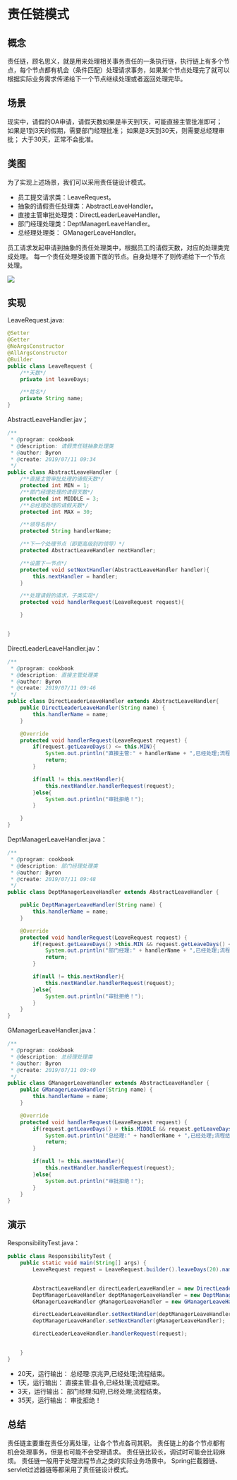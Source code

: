 # 责任链模式

## 概念

责任链，顾名思义，就是用来处理相关事务责任的一条执行链，执行链上有多个节点，每个节点都有机会（条件匹配）处理请求事务，如果某个节点处理完了就可以根据实际业务需求传递给下一个节点继续处理或者返回处理完毕。


## 场景

现实中，请假的OA申请，请假天数如果是半天到1天，可能直接主管批准即可；
如果是1到3天的假期，需要部门经理批准；
如果是3天到30天，则需要总经理审批；
大于30天，正常不会批准。



## 类图

为了实现上述场景，我们可以采用责任链设计模式。

- 员工提交请求类：LeaveRequest。
- 抽象的请假责任处理类：AbstractLeaveHandler。
- 直接主管审批处理类：DirectLeaderLeaveHandler。
- 部门经理处理类：DeptManagerLeaveHandler。
- 总经理处理类： GManagerLeaveHandler。

员工请求发起申请到抽象的责任处理类中，根据员工的请假天数，对应的处理类完成处理。
每一个责任处理类设置下面的节点。自身处理不了则传递给下一个节点处理。

![](AbstractLeaveHandler.png)

## 实现

LeaveRequest.java:

```java
@Setter
@Getter
@NoArgsConstructor
@AllArgsConstructor
@Builder
public class LeaveRequest {
    /**天数*/
    private int leaveDays;

    /**姓名*/
    private String name;
}

```


AbstractLeaveHandler.jav；

```java
/**
 * @program: cookbook
 * @description: 请假责任链抽象处理类
 * @author: Byron
 * @create: 2019/07/11 09:34
 */
public class AbstractLeaveHandler {
    /**直接主管审批处理的请假天数*/
    protected int MIN = 1;
    /**部门经理处理的请假天数*/
    protected int MIDDLE = 3;
    /**总经理处理的请假天数*/
    protected int MAX = 30;

    /**领导名称*/
    protected String handlerName;

    /**下一个处理节点（即更高级别的领导）*/
    protected AbstractLeaveHandler nextHandler;

    /**设置下一节点*/
    protected void setNextHandler(AbstractLeaveHandler handler){
        this.nextHandler = handler;
    }

    /**处理请假的请求，子类实现*/
    protected void handlerRequest(LeaveRequest request){

    }


}
```


DirectLeaderLeaveHandler.jav：

```java
/**
 * @program: cookbook
 * @description: 直接主管处理类
 * @author: Byron
 * @create: 2019/07/11 09:46
 */
public class DirectLeaderLeaveHandler extends AbstractLeaveHandler{
    public DirectLeaderLeaveHandler(String name) {
        this.handlerName = name;
    }

    @Override
    protected void handlerRequest(LeaveRequest request) {
        if(request.getLeaveDays() <= this.MIN){
            System.out.println("直接主管:" + handlerName + ",已经处理;流程结束。");
            return;
        }

        if(null != this.nextHandler){
            this.nextHandler.handlerRequest(request);
        }else{
            System.out.println("审批拒绝！");
        }

    }
}
```


DeptManagerLeaveHandler.java：
```java
/**
 * @program: cookbook
 * @description: 部门经理处理类
 * @author: Byron
 * @create: 2019/07/11 09:48
 */
public class DeptManagerLeaveHandler extends AbstractLeaveHandler {

    public DeptManagerLeaveHandler(String name) {
        this.handlerName = name;
    }

    @Override
    protected void handlerRequest(LeaveRequest request) {
        if(request.getLeaveDays() >this.MIN && request.getLeaveDays() <= this.MIDDLE){
            System.out.println("部门经理:" + handlerName + ",已经处理;流程结束。");
            return;
        }

        if(null != this.nextHandler){
            this.nextHandler.handlerRequest(request);
        }else{
            System.out.println("审批拒绝！");
        }
    }
}

```

GManagerLeaveHandler.java：

```java
/**
 * @program: cookbook
 * @description: 总经理处理类
 * @author: Byron
 * @create: 2019/07/11 09:49
 */
public class GManagerLeaveHandler extends AbstractLeaveHandler {
    public GManagerLeaveHandler(String name) {
        this.handlerName = name;
    }

    @Override
    protected void handlerRequest(LeaveRequest request) {
        if(request.getLeaveDays() > this.MIDDLE && request.getLeaveDays() <= this.MAX){
            System.out.println("总经理:" + handlerName + ",已经处理;流程结束。");
            return;
        }

        if(null != this.nextHandler){
            this.nextHandler.handlerRequest(request);
        }else{
            System.out.println("审批拒绝！");
        }
    }
}
```


## 演示

ResponsibilityTest.java：

```java
public class ResponsibilityTest {
    public static void main(String[] args) {
        LeaveRequest request = LeaveRequest.builder().leaveDays(20).name("小明").build();


        AbstractLeaveHandler directLeaderLeaveHandler = new DirectLeaderLeaveHandler("县令");
        DeptManagerLeaveHandler deptManagerLeaveHandler = new DeptManagerLeaveHandler("知府");
        GManagerLeaveHandler gManagerLeaveHandler = new GManagerLeaveHandler("京兆尹");

        directLeaderLeaveHandler.setNextHandler(deptManagerLeaveHandler);
        deptManagerLeaveHandler.setNextHandler(gManagerLeaveHandler);

        directLeaderLeaveHandler.handlerRequest(request);


    }
}
```

- 20天，运行输出： 总经理:京兆尹,已经处理;流程结束。
- 1天，运行输出： 直接主管:县令,已经处理;流程结束。
- 3天，运行输出： 部门经理:知府,已经处理;流程结束。
- 35天，运行输出： 审批拒绝！

## 总结

责任链主要重在责任分离处理，让各个节点各司其职。
责任链上的各个节点都有机会处理事务，但是也可能不会受理请求。
责任链比较长，调试时可能会比较麻烦。
责任链一般用于处理流程节点之类的实际业务场景中。
Spring拦截器链、servlet过滤器链等都采用了责任链设计模式。